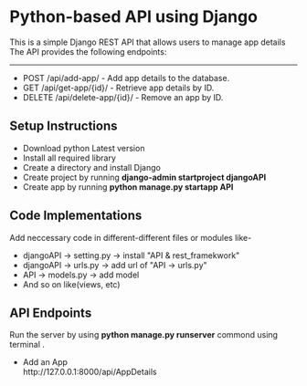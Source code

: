 <h1>Python-based API using Django</h1>
<p>This is a simple Django REST API that allows users to manage app details<br>
The API provides the following endpoints:</p><hr>
<ul>
    <li>POST /api/add-app/ - Add app details to the database.</li>
    <li>GET /api/get-app/{id}/ - Retrieve app details by ID.</li>
    <li>DELETE /api/delete-app/{id}/ - Remove an app by ID.</li>
</ul>

<h2>Setup Instructions</h2>
<ul>
    <li>Download python Latest version</li>
    <li>Install all required library</li>
    <li>Create a directory and install Django </li>
    <li>Create project by running <b>django-admin startproject djangoAPI</b></li>
    <li>Create app by running <b>python manage.py startapp API</b></li>
</ul>
<h2>Code Implementations</h2>
<p>Add neccessary code in different-different files or modules like- </p>
<ul>
    <li>djangoAPI -> setting.py -> install "API & rest_framekwork" </li>
    <li>djangoAPI -> urls.py -> add url of "API -> urls.py" </li>
    <li>API -> models.py -> add model</li>
    <li>And so on like(views, etc)</li>
</ul>
<h2>API Endpoints</h2>
<p>Run the server by using <b>python manage.py runserver</b> commond using terminal . </p>
<ul>
    <li> Add an App <br>
        http://127.0.0.1:8000/api/AppDetails</li>
</ul>